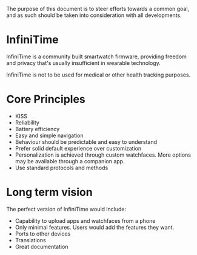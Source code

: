 The purpose of this document is to steer efforts towards a common goal, and as such should be taken into consideration with all developments.

# InfiniTime

InfiniTime is a community built smartwatch firmware, providing freedom and privacy that's usually insufficient in wearable technology.

InfiniTime is not to be used for medical or other health tracking purposes.

# Core Principles

- KISS
- Reliability
- Battery efficiency
- Easy and simple navigation
- Behaviour should be predictable and easy to understand
- Prefer solid default experience over customization
- Personalization is achieved through custom watchfaces. More options may be available through a companion app.
- Use standard protocols and methods

# Long term vision

The perfect version of InfiniTime would include:

- Capability to upload apps and watchfaces from a phone
- Only minimal features. Users would add the features they want.
- Ports to other devices
- Translations
- Great documentation
